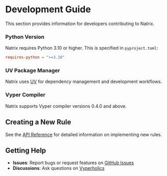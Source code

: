 # Development Guide

This section provides information for developers contributing to Natrix.

### Python Version

Natrix requires Python 3.10 or higher. This is specified in `pyproject.toml`:
```toml
requires-python = ">=3.10"
```

### UV Package Manager

Natrix uses [UV](https://docs.astral.sh/uv/) for dependency management and development workflows.

### Vyper Compiler

Natrix supports Vyper compiler versions 0.4.0 and above.

## Creating a New Rule

See the [API Reference](../api/index.md#creating-rules) for detailed information on implementing new rules.

## Getting Help

- **Issues**: Report bugs or request features on [GitHub Issues](https://github.com/albertocentonze/natrix/issues)
- **Discussions**: Ask questions on [Vyperholics](https://t.me/vyperlang)
